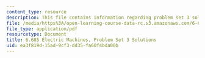 ```yaml
---
content_type: resource
description: This file contains information regarding problem set 3 solution.
file: /media/https%3A/open-learning-course-data-rc.s3.amazonaws.com/6-685-electric-machines-fall-2013/ea3f819d15ad9cf3dd35fa60f4bda00b_MIT6_685F13_ps03ans.pdf
file_type: application/pdf
resourcetype: Document
title: 6.685 Electric Machines, Problem Set 3 Solutions
uid: ea3f819d-15ad-9cf3-dd35-fa60f4bda00b
---
```

